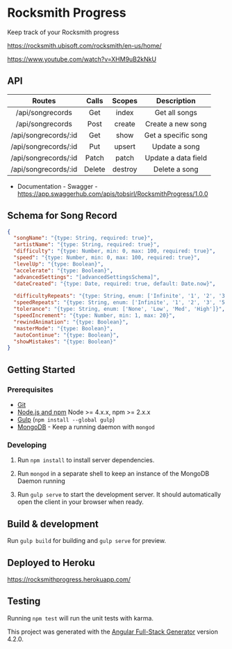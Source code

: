 # Rocksmith Progress

Keep track of your Rocksmith progress

https://rocksmith.ubisoft.com/rocksmith/en-us/home/

https://www.youtube.com/watch?v=XHM9uB2kNkU

## API

| Routes               | Calls     | Scopes  | Description         |
|:--------------------:|:---------:|:-------:|:-------------------:|
| /api/songrecords     | Get       | index   | Get all songs       |
| /api/songrecords     | Post      | create  | Create a new song   |
| /api/songrecords/:id | Get       | show    | Get a specific song |
| /api/songrecords/:id | Put       | upsert  | Update a song       |
| /api/songrecords/:id | Patch     | patch   | Update a data field |
| /api/songrecords/:id | Delete    | destroy | Delete a song       |

- Documentation - Swagger - https://app.swaggerhub.com/apis/tobsirl/RocksmithProgress/1.0.0

## Schema for Song Record
```json
{  
  "songName": "{type: String, required: true}",
  "artistName": "{type: String, required: true}", 
  "difficulty": "{type: Number, min: 0, max: 100, required: true}",
  "speed": "{type: Number, min: 0, max: 100, required: true}",
  "levelUp": "{type: Boolean}",
  "accelerate": "{type: Boolean}",
  "advancedSettings": "[advancedSettingsSchema]",
  "dateCreated": "{type: Date, required: true, default: Date.now}",

  "difficultyRepeats": "{type: String, enum: ['Infinite', '1', '2', '3', '5']}",
  "speedRepeats": "{type: String, enum: ['Infinite', '1', '2', '3', '5']}",
  "tolerance": "{type: String, enum: ['None', 'Low', 'Med', 'High']}",
  "speedIncrement": "{type: Number, min: 1, max: 20}",
  "rewindAnimation": "{type: Boolean}",
  "masterMode": "{type: Boolean}",
  "autoContinue": "{type: Boolean}",
  "showMistakes": "{type: Boolean}"
}
```

## Getting Started

### Prerequisites

- [Git](https://git-scm.com/)
- [Node.js and npm](nodejs.org) Node >= 4.x.x, npm >= 2.x.x
- [Gulp](http://gulpjs.com/) (`npm install --global gulp`)
- [MongoDB](https://www.mongodb.org/) - Keep a running daemon with `mongod`

### Developing

1. Run `npm install` to install server dependencies.

2. Run `mongod` in a separate shell to keep an instance of the MongoDB Daemon running

3. Run `gulp serve` to start the development server. It should automatically open the client in your browser when ready.

## Build & development

Run `gulp build` for building and `gulp serve` for preview.

## Deployed to Heroku

https://rocksmithprogress.herokuapp.com/

## Testing

Running `npm test` will run the unit tests with karma.

This project was generated with the [Angular Full-Stack Generator](https://github.com/DaftMonk/generator-angular-fullstack) version 4.2.0.
